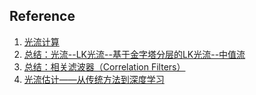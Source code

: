 

## Reference
1. [光流计算](https://blog.csdn.net/qq_41368247/article/details/82562165)
2. [总结：光流--LK光流--基于金字塔分层的LK光流--中值流](https://blog.csdn.net/sgfmby1994/article/details/68489944)
3. [总结：相关滤波器（Correlation Filters）](https://blog.csdn.net/sgfmby1994/article/details/68490903)
4. [光流估计——从传统方法到深度学习](https://zhuanlan.zhihu.com/p/74460341)
